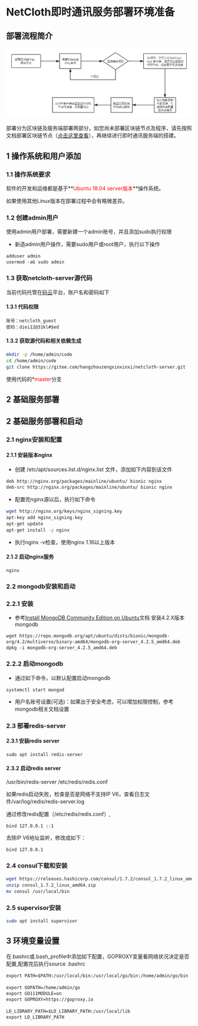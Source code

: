 # NetCloth即时通讯服务部署环境准备

## 部署流程简介

![流程图](../images/procedure_IM_deploy.png)

部署分为区块链及服务端部署两部分，如您尚未部署区块链节点及程序，请先按照文档部署区块链节点（[点击这里查看](../get-started/how-to-join-testnet.md)），再继续进行即时通讯服务端的搭建。

## 1 操作系统和用户添加
### 1.1 操作系统要求
软件的开发和运维都是基于**<font color=red>Ubuntu 18.04 server版本</font>**操作系统。

如果使用其他Linux版本在部署过程中会有略微差异。

### 1.2 创建admin用户
使用admin用户部署，需要新建一个admin账号，并且添加sudo执行权限

* 新造admin用户操作，需要sudo用户或root用户，执行以下操作

```
adduser admin
usermod -aG sudo admin
```

### 1.3 获取netcloth-server源代码
当前代码托管在[码云](https://gitee.com)平台，账户名和密码如下

#### 1.3.1 代码权限

```
账号：netcloth_guest
密码：diei12@31kl#$ed
```

#### 1.3.2 获取源代码和相关依赖生成

```bash
mkdir -p /home/admin/code
cd /home/admin/code
git clone https://gitee.com/hangzhouzengxinxinxi/netcloth-server.git
```

使用代码的*<font color=red>master</font>分支

## 2 基础服务部署

## 2 基础服务部署和启动

### 2.1 nginx安装和配置

#### 2.1.1 安装版本nginx

* 创建 /etc/apt/sources.list.d/nginx.list 文件，添加如下内容到该文件
  
```bash
deb http://nginx.org/packages/mainline/ubuntu/ bionic nginx
deb-src http://nginx.org/packages/mainline/ubuntu/ bionic nginx
```

* 配置完nginx源以后，执行如下命令
  
```bash
wget http://nginx.org/keys/nginx_signing.key
apt-key add nginx_signing.key
apt-get update
apt-get install -y nginx
```

* 执行nginx -v检查，使用nginx 1.16以上版本

#### 2.1.2 启动nginx服务

```
nginx
```

### 2.2 mongodb安装和启动

### 2.2.1 安装

* 参考[Install MongoDB Community Edition on Ubuntu](https://docs.mongodb.com/manual/tutorial/install-mongodb-on-ubuntu/#install-mongodb-community-edition-using-deb-packages)文档 安装4.2.X版本 mongodb 

``` shell
wget https://repo.mongodb.org/apt/ubuntu/dists/bionic/mongodb-org/4.2/multiverse/binary-amd64/mongodb-org-server_4.2.5_amd64.deb
dpkg -i mongodb-org-server_4.2.5_amd64.deb
```

### 2.2.2 启动mongodb

* 通过如下命令，以默认配置启动mongodb

```
systemctl start mongod
```

* 用户名账号设置(可选)：如果出于安全考虑，可以增加权限控制，参考mongodb相关文档设置

### 2.3 部署redis-server

#### 2.3.1 安装redis server

```
sudo apt install redis-server
```

#### 2.3.2 启动redis server

/usr/bin/redis-server /etc/redis/redis.conf

如果redis启动失败，检查是否是网络不支持IP V6，查看日志文件/var/log/redis/redis-server.log

通过修改redis配置（/etc/redis/redis.conf）,
 
 ```
 bind 127.0.0.1 ::1
 ```
 去除IP V6地址监听，修改成如下：
 
 ```
 bind 127.0.0.1
 ```

### 2.4 consul下载和安装

```bash
wget https://releases.hashicorp.com/consul/1.7.2/consul_1.7.2_linux_amd64.zip
unzip consul_1.7.2_linux_amd64.zip
mv consul /usr/local/bin
```

### 2.5 supervisor安装

```bash
sudo apt install supervisor
```

## 3 环境变量设置
在.bashrc或.bash_profile中添加如下配置，GOPROXY变量看网络状况决定是否配置,配置完后执行source .bashrc

```
export PATH=$PATH:/usr/local/bin:/usr/local/go/bin:/home/admin/go/bin

export GOPATH=/home/admin/go
export GO111MODULE=on
export GOPROXY=https://goproxy.io

LD_LIBRARY_PATH=$LD_LIBRARY_PATH:/usr/local/lib
export LD_LIBRARY_PATH
```

